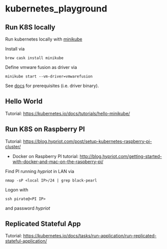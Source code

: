 # kubernetes_playground

## Run K8S locally

Run kubernetes locally with [minikube](https://github.com/kubernetes/minikube)

Install via
```
brew cask install minikube
```

Define vmware fusion as driver via
```
minikube start --vm-driver=vmwarefusion
```
See [docs](https://github.com/kubernetes/minikube/blob/master/docs/drivers.md#vmware-unified-driver) for prerequisites (i.e. driver binary).

## Hello World

Tutorial: https://kubernetes.io/docs/tutorials/hello-minikube/

## Run K8S on Raspberry PI

Tutorial: https://blog.hypriot.com/post/setup-kubernetes-raspberry-pi-cluster/
- Docker on Raspberry PI tutorial: http://blog.hypriot.com/getting-started-with-docker-and-mac-on-the-raspberry-pi/

Find PI running _hypriot_ in LAN via
```
nmap -sP <local IP>/24 | grep black-pearl
```

Logon with
```
ssh pirate@<PI IP>
```
and password _hypriot_

## Replicated Stateful App

Tutorial: https://kubernetes.io/docs/tasks/run-application/run-replicated-stateful-application/



